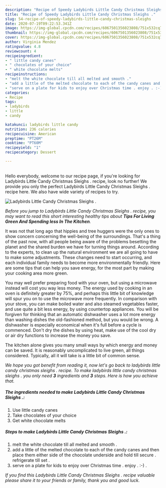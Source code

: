 ```yaml
---
description: "Recipe of Speedy Ladybirds Little Candy Christmas Sleighs ."
title: "Recipe of Speedy Ladybirds Little Candy Christmas Sleighs ."
slug: 54-recipe-of-speedy-ladybirds-little-candy-christmas-sleighs
date: 2020-07-19T09:22:53.341Z
image: https://img-global.cpcdn.com/recipes/6067501356023808/751x532cq70/ladybirds-little-candy-christmas-sleighs-recipe-main-photo.jpg
thumbnail: https://img-global.cpcdn.com/recipes/6067501356023808/751x532cq70/ladybirds-little-candy-christmas-sleighs-recipe-main-photo.jpg
cover: https://img-global.cpcdn.com/recipes/6067501356023808/751x532cq70/ladybirds-little-candy-christmas-sleighs-recipe-main-photo.jpg
author: Virginia Mendez
ratingvalue: 4.8
reviewcount: 4
recipeingredient:
- " little candy canes"
- " chocolates of your choice"
- " white chocolate melts"
recipeinstructions:
- "melt the white chocolate till all melted and smooth ."
- "add a little of the melted chocolate to each of the candy canes and then place them either side of the chocolate underside and hold till secure . refrigerate till set ."
- "serve on a plate for kids to enjoy over Christmas time . enjoy . :-) ."
categories:
- Recipe
tags:
- ladybirds
- little
- candy

katakunci: ladybirds little candy 
nutrition: 236 calories
recipecuisine: American
preptime: "PT26M"
cooktime: "PT60M"
recipeyield: "1"
recipecategory: Dessert

---
```

<br>
Hello everybody, welcome to our recipe page, if you're looking for Ladybirds Little Candy Christmas Sleighs . recipe, look no further! We provide you only the perfect Ladybirds Little Candy Christmas Sleighs . recipe here. We also have wide variety of recipes to try.
<br>


![Ladybirds Little Candy Christmas Sleighs .](https://img-global.cpcdn.com/recipes/6067501356023808/751x532cq70/ladybirds-little-candy-christmas-sleighs-recipe-main-photo.jpg)

<i>Before you jump to Ladybirds Little Candy Christmas Sleighs . recipe, you may want to read this short interesting healthy tips about 
<strong>Tips For Living Green And Spending less In The Kitchen</strong>.</i>
</br>

It was not that long ago that hippies and tree huggers were the only ones to show concern concerning the well-being of the surroundings. That's a thing of the past now, with all people being aware of the problems besetting the planet and the shared burden we have for turning things around. According to the experts, to clean up the natural environment we are all going to have to make some adjustments. These changes need to start occurring, and each individual family needs to become more environmentally friendly. Here are some tips that can help you save energy, for the most part by making your cooking area more green.

You may well prefer preparing food with your oven, but using a microwave instead will cost you way less money. The energy used by cooking in an oven is definitely greater by 75%, and perhaps this little bit of knowledge will spur you on to use the microwave more frequently. In comparison with your stove, you can make boiled water and also steamed vegetables faster, and use quite a bit less energy, by using countertop appliances. You will be forgiven for thinking that an automatic dishwasher uses a lot more energy than washing dishes the old-fashioned method, but you would be wrong. A dishwasher is especially economical when it's full before a cycle is commenced. Don't dry the dishes by using heat, make use of the cool dry or air dry functions to increase the money you save.

The kitchen alone gives you many small ways by which energy and money can be saved. It is reasonably uncomplicated to live green, all things considered. Typically, all it will take is a little bit of common sense.


<i>We hope you got benefit from reading it, now let's go back to ladybirds little candy christmas sleighs . recipe. To make ladybirds little candy christmas sleighs . you only need <strong>3</strong> ingredients and <strong>3</strong> steps. Here is how you achieve that.
</i>

##### The ingredients needed to make Ladybirds Little Candy Christmas Sleighs .:

1. Use  little candy canes
1. Take  chocolates of your choice
1. Get  white chocolate melts


##### Steps to make Ladybirds Little Candy Christmas Sleighs .:

1. melt the white chocolate till all melted and smooth .
1. add a little of the melted chocolate to each of the candy canes and then place them either side of the chocolate underside and hold till secure . refrigerate till set .
1. serve on a plate for kids to enjoy over Christmas time . enjoy . :-) .


<i>If you find this Ladybirds Little Candy Christmas Sleighs . recipe valuable please share it to your friends or family, thank you and good luck.</i>
